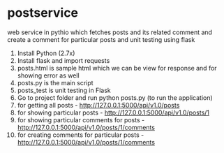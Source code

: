 # postservice
web service in pythio which fetches posts and its related comment and create a comment for particular posts and unit testing using flask

1. Install Python (2.7x)
2. Install flask and import requests
3. posts.html is sample html which we can be view for response and for showing error as well
4. posts.py is the main script
5. posts_test is unit testing in Flask
6. Go to project folder and run python posts.py (to run the application)
7. for getting all posts - http://127.0.0.1:5000/api/v1.0/posts
8. for showing particular posts - http://127.0.0.1:5000/api/v1.0/posts/1
9. for showing particular comments for posts - http://127.0.0.1:5000/api/v1.0/posts/1/comments
10. for creating comments for particular posts - http://127.0.0.1:5000/api/v1.0/posts/1/comments
